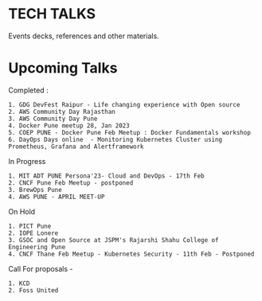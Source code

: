 # TECH TALKS

Events decks, references and other materials.


# Upcoming Talks


Completed :
```
1. GDG DevFest Raipur - Life changing experience with Open source
2. AWS Community Day Rajasthan
3. AWS Community Day Pune
4. Docker Pune meetup 28, Jan 2023
5. COEP PUNE - Docker Pune Feb Meetup : Docker Fundamentals workshop
6. DayOps Days online  - Monitoring Kubernetes Cluster using Prometheus, Grafana and Alertframework
```

In Progress
```
1. MIT ADT PUNE Persona'23- Cloud and DevOps - 17th Feb
2. CNCF Pune Feb Meetup - postponed 
3. BrewOps Pune
4. AWS PUNE - APRIL MEET-UP 
```

On Hold
```
1. PICT Pune
2. IOPE Lonere
3. GSOC and Open Source at JSPM's Rajarshi Shahu College of Engineering Pune
4. CNCF Thane Feb Meetup - Kubernetes Security - 11th Feb - Postponed 
```

Call For proposals - 
```
1. KCD
2. Foss United
```
